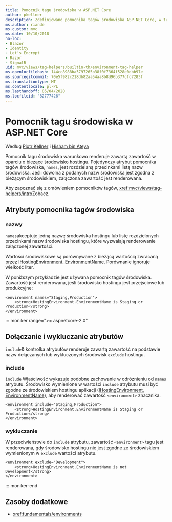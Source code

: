 ```yaml
---
title: Pomocnik tagu środowiska w ASP.NET Core
author: pkellner
description: Zdefiniowano pomocnika tagów środowiska ASP.NET Core, w tym wszystkie właściwości
ms.author: riande
ms.custom: mvc
ms.date: 10/10/2018
no-loc:
- Blazor
- Identity
- Let's Encrypt
- Razor
- SignalR
uid: mvc/views/tag-helpers/builtin-th/environment-tag-helper
ms.openlocfilehash: 144cc8988ba5797265b38f0f7364f528e0dbb97e
ms.sourcegitcommit: 70e5f982c218db82aa54aa8b8d96b377cfc7283f
ms.translationtype: MT
ms.contentlocale: pl-PL
ms.lasthandoff: 05/04/2020
ms.locfileid: "82777426"
---
```

# <a name="environment-tag-helper-in-aspnet-core"></a>Pomocnik tagu środowiska w ASP.NET Core

Według [Piotr Kellner](https://peterkellner.net) i [Hisham bin Ateya](https://twitter.com/hishambinateya)

Pomocnik tagu środowiska warunkowo renderuje zawartą zawartość w oparciu o bieżące [środowisko hostingu](xref:fundamentals/environments). Pojedynczy atrybut pomocnika tagów środowiska, `names`, jest rozdzielaną przecinkami listą nazw środowiska. Jeśli dowolna z podanych nazw środowiska jest zgodna z bieżącym środowiskiem, załączona zawartość jest renderowana.

Aby zapoznać się z omówieniem pomocników tagów, <xref:mvc/views/tag-helpers/intro>Zobacz.

## <a name="environment-tag-helper-attributes"></a>Atrybuty pomocnika tagów środowiska

### <a name="names"></a>nazwy

`names`akceptuje jedną nazwę środowiska hostingu lub listę rozdzielonych przecinkami nazw środowiska hostingu, które wyzwalają renderowanie załączonej zawartości.

Wartości środowiskowe są porównywane z bieżącą wartością zwracaną przez [IHostingEnvironment. EnvironmentName](xref:Microsoft.AspNetCore.Hosting.IHostingEnvironment.EnvironmentName*). Porównanie ignoruje wielkość liter.

W poniższym przykładzie jest używana pomocnik tagów środowiska. Zawartość jest renderowana, jeśli środowisko hostingu jest przejściowe lub produkcyjne:

```cshtml
<environment names="Staging,Production">
    <strong>HostingEnvironment.EnvironmentName is Staging or Production</strong>
</environment>
```

::: moniker range=">= aspnetcore-2.0"

## <a name="include-and-exclude-attributes"></a>Dołączanie i wykluczanie atrybutów

`include`& kontrolka atrybutów renderuje zawartą zawartość na podstawie nazw dołączanych lub wykluczonych środowisk `exclude` hostingu.

### <a name="include"></a>include

`include` Właściwość wykazuje podobne zachowanie w odróżnieniu od `names` atrybutu. Środowisko wymienione w wartości `include` atrybutu musi być zgodne ze środowiskiem hostingu aplikacji ([IHostingEnvironment. EnvironmentName](xref:Microsoft.AspNetCore.Hosting.IHostingEnvironment.EnvironmentName*)), aby renderować zawartość `<environment>` znacznika.

```cshtml
<environment include="Staging,Production">
    <strong>HostingEnvironment.EnvironmentName is Staging or Production</strong>
</environment>
```

### <a name="exclude"></a>wykluczanie

W przeciwieństwie do `include` atrybutu, zawartość `<environment>` tagu jest renderowana, gdy środowisko hostingu nie jest zgodne ze środowiskiem wymienionym w `exclude` wartości atrybutu.

```cshtml
<environment exclude="Development">
    <strong>HostingEnvironment.EnvironmentName is not Development</strong>
</environment>
```

::: moniker-end

## <a name="additional-resources"></a>Zasoby dodatkowe

* <xref:fundamentals/environments>
